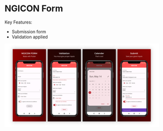 # NGICON Form

Key Features:
* Submission form
* Validation applied

![NGICON Form](./screenshots/Apple%20iPhone%2011%20Pro%20Max%20Presentation.png)
